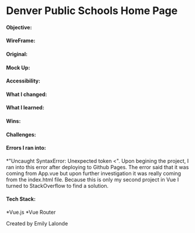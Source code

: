 # Denver Public Schools Home Page

#### Objective:

#### WireFrame:

#### Original:

#### Mock Up:

#### Accessibility:

#### What I changed:

#### What I learned:

#### Wins:

#### Challenges:

#### Errors I ran into:

*"Uncaught SyntaxError: Unexpected token <". Upon begining the project, I ran into this error after deploying to Github Pages. The error said that it was coming from App.vue but upon further investigation it was really coming from the index.html file. Because this is only my second project in Vue I turned to StackOverflow to find a solution.  

#### Tech Stack:
*Vue.js
*Vue Router

Created by Emily Lalonde
